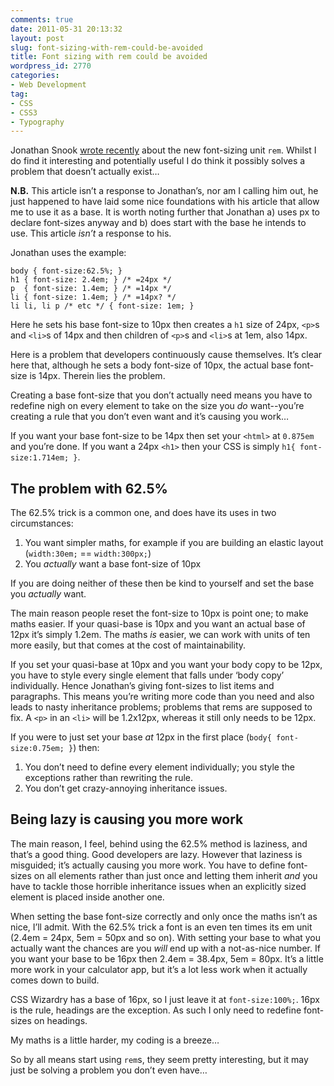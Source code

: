 ```yaml
---
comments: true
date: 2011-05-31 20:13:32
layout: post
slug: font-sizing-with-rem-could-be-avoided
title: Font sizing with rem could be avoided
wordpress_id: 2770
categories:
- Web Development
tag:
- CSS
- CSS3
- Typography
---
```


Jonathan Snook [wrote recently](http://snook.ca/archives/html_and_css/font-size-with-rem) about the new font-sizing unit `rem`. Whilst I do find it interesting and potentially useful I do think it possibly solves a problem that doesn’t actually exist…

**N.B.** This article isn’t a response to Jonathan’s, nor am I calling him out, he just happened to have laid some nice foundations with his article that allow me to use it as a base. It is worth noting further that Jonathan a) uses px to declare font-sizes anyway and b) does start with the base he intends to use. This article _isn’t_ a response to his.

Jonathan uses the example:

    body { font-size:62.5%; }
    h1 { font-size: 2.4em; } /* =24px */
    p  { font-size: 1.4em; } /* =14px */
    li { font-size: 1.4em; } /* =14px? */
    li li, li p /* etc */ { font-size: 1em; }
Here he sets his base font-size to 10px then creates a `h1` size of 24px, `<p>`s and `<li>`s of 14px and then children of `<p>`s and `<li>`s at 1em, also 14px.

Here is a problem that developers continuously cause themselves. It’s clear here that, although he sets a body font-size of 10px, the actual base font-size is 14px. Therein lies the problem.

Creating a base font-size that you don’t actually need means you have to redefine nigh on every element to take on the size you _do_ want--you’re creating a rule that you don’t even want and it’s causing you work…

If you want your base font-size to be 14px then set your `<html>` at `0.875em` and you’re done. If you want a 24px `<h1>` then your CSS is simply `h1{ font-size:1.714em; }`.

## The problem with 62.5%

The 62.5% trick is a common one, and does have its uses in two circumstances:

1. You want simpler maths, for example if you are building an elastic layout (`width:30em;` == `width:300px;`)
2. You _actually_ want a base font-size of 10px

If you are doing neither of these then be kind to yourself and set the base you _actually_ want.

The main reason people reset the font-size to 10px is point one; to make maths easier. If your quasi-base is 10px and you want an actual base of 12px it’s simply 1.2em. The maths _is_ easier, we can work with units of ten more easily, but that comes at the cost of maintainability.

If you set your quasi-base at 10px and you want your body copy to be 12px, you have to style every single element that falls under ‘body copy’ individually. Hence Jonathan’s giving font-sizes to list items and paragraphs. This means you’re writing more code than you need and also leads to nasty inheritance problems; problems that rems are supposed to fix. A `<p>` in an `<li>` will be 1.2x12px, whereas it still only needs to be 12px.

If you were to just set your base _at_ 12px in the first place (`body{ font-size:0.75em; }`) then:

1. You don’t need to define every element individually; you style the exceptions rather than rewriting the rule.
2. You don’t get crazy-annoying inheritance issues.

## Being lazy is causing you more work

The main reason, I feel, behind using the 62.5% method is laziness, and that’s a good thing. Good developers are lazy. However that laziness is misguided; it’s actually causing you more work. You have to define font-sizes on all elements rather than just once and letting them inherit _and_ you have to tackle those horrible inheritance issues when an explicitly sized element is placed inside another one.

When setting the base font-size correctly and only once the maths isn’t as nice, I’ll admit. With the 62.5% trick a font is an even ten times its em unit (2.4em = 24px, 5em = 50px and so on). With setting your base to what you actually want the chances are you _will_ end up with a not-as-nice number. If you want your base to be 16px then 2.4em = 38.4px, 5em = 80px. It’s a little more work in your calculator app, but it’s a lot less work when it actually comes down to build.

CSS Wizardry has a base of 16px, so I just leave it at `font-size:100%;`. 16px is the rule, headings are the exception. As such I only need to redefine font-sizes on headings.

My maths is a little harder, my coding is a breeze…

So by all means start using `rem`s, they seem pretty interesting, but it may just be solving a problem you don’t even have…
